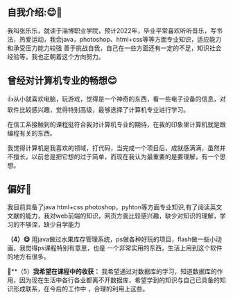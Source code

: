 ## 自我介绍::blush::pig_nose:
我叫张乐乐，就读于淄博职业学院，预计2022年，毕业平常喜欢听听音乐，写书法，热爱运动，我会java，photoshop、html+css等等方面专业知识，适应能力和承受压力能力较强
善于挑战自我，自己在一些方面还有一定的不足，知识社会经验等，我也正朝着这个方向努力。

## 曾经对计算机专业的畅想:blush:
  :+1:从小就喜欢电脑，玩游戏，觉得是一个神奇的东西，看一些电子设备的信息，对软件比较感兴趣，觉得特别高级，最够选择了计算机专业进行学习。
  
  在信工系接触到的课程挺符合我对计算机专业的期待，在我的印象里计算机就是跟编程有关的东西。
  
  我觉得计算机是我喜欢的领域，打代码，当完成一个项目后，成就感满满，虽然并不擅长，以前总是把它想的过于简单，而现在我认为最重要的是要理解，有一个思想。
  
  ## 偏好:herb:
  我目前具备了java html+css photoshop，pyhton等方面专业知识,有了阅读英文文献的能力，我对web前端的知识，网页方面比较感兴趣，缺少对知识的理解，学习的不够深，缺少自学能力

**（4）:yum:** 用java做过水果库存管理系统，ps做各种好玩的项目，flash做一些小动画，我觉得ps课程特别有意思，也是
  一个非常实用的东西，生活上用到这个软件的地方有很多。


:bear:**（5）**我希望在课程中的收获：** 我希望通过对数据库的学习，知道数据库的作用，因为现在生活中各行各业都离不开数据库，希望学到的知识与自己已具备的知识形成联系，在今后的工作中
，合理的利用上这些。
